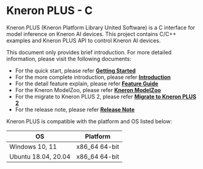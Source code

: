 # Kneron PLUS - C

Kneron PLUS (Kneron Platform Library United Software) is a C interface for model inference on Kneron AI devices. This project contains C/C++ examples and Kneron PLUS API to control Kneron AI devices.

This document only provides brief introduction.
For more detailed information, please visit the following documents:

- For the quick start, please refer [**Getting Started**](./getting_started.md)
- For the more complete introduction, please refer [**Introduction**](./introduction/index.md)
- For the detail feature explain, please refer [**Feature Guide**](./feature_guide/index.md)
- For the Kneron ModelZoo, please refer [**Kneron ModelZoo**](./modelzoo/index.md)
- For the migrate to Kneron PLUS 2, please refer [**Migrate to Kneron PLUS 2**](./api_migration/index.md)
- For the release note, please refer [**Release Note**](./release_note/index.md)

Kneron PLUS is compatible with the platform and OS listed below:

| OS                          | Platform
|-----------------------------|---------------
| Windows 10, 11              | x86_64 64-bit
| Ubuntu 18.04, 20.04         | x86_64 64-bit
